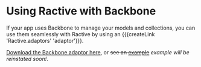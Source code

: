 # Using Ractive with Backbone

If your app uses Backbone to manage your models and collections, you can use them seamlessly with Ractive by using an {{{createLink 'Ractive.adaptors' 'adaptor'}}}.

[Download the Backbone adaptor here](https://github.com/ractivejs/ractive-adaptors-backbone), or <strike>see an [example](http://examples.ractivejs.org/backbone)</strike> *example will be reinstated soon!*.

